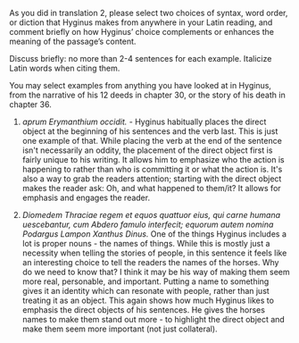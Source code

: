As you did in translation 2, please select two choices of syntax, word order, or diction that Hyginus makes from anywhere in your Latin reading, 
and comment briefly on how Hyginus’ choice complements or enhances the meaning of the passage’s content.

Discuss briefly: no more than 2-4 sentences for each example. Italicize Latin words when citing them.

You may select examples from anything you have looked at in Hyginus, from the narrative of his 12 deeds in chapter 30, or the story of his death in chapter 36.

1. *aprum Erymanthium occidit.* - Hyginus habitually places the direct object at the beginning of his sentences and the verb last. This is just one example of that.
While placing the verb at the end of the sentence isn't necessarily an oddity, the placement of the direct object first is fairly unique to his writing. It allows him to 
emphasize who the action is happening to rather than who is committing it or what the action is. It's also a way to grab the readers attention; starting with the direct object
makes the reader ask: Oh, and what happened to them/it? It allows for emphasis and engages the reader.
  
2. *Diomedem Thraciae regem et equos quattuor eius, qui carne humana uescebantur, cum Abdero famulo interfecit; equorum autem nomina Podargus Lampon Xanthus Dinus.* One of 
the things Hyginus includes a lot is proper nouns - the names of things. While this is mostly just a necessity when telling the stories of people, in this sentence it feels like
an interesting choice to tell the readers the names of the horses. Why do we need to know that? I think it may be his way of making them seem more real, personable, and important. 
Putting a name to something gives it an identity which can resonate with people, rather than just treating it as an object. This again shows how much Hyginus likes to emphasis the
direct objects of his sentences. He gives the horses names to make them stand out more - to highlight the direct object and make them seem more important (not just collateral). 
